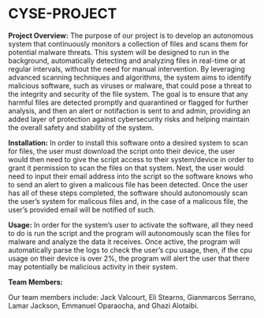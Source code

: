 # CYSE-PROJECT


**Project Overview:**
   The purpose of our project is to develop an autonomous system that continuously monitors a collection of files and scans them for potential malware threats.
This system will be designed to run in the background, automatically detecting and analyzing files in real-time or at regular intervals, without the need for manual intervention. 
By leveraging advanced scanning techniques and algorithms, the system aims to identify malicious software, such as viruses or malware, that could pose a threat to the integrity and security of the file system.
The goal is to ensure that any harmful files are detected promptly and quarantined or flagged for further analysis, and then an alert or notifaction is sent to and admin,
providing an added layer of protection against cybersecurity risks and helping maintain the overall safety and stability of the system.


**Installation:**
In order to install this software onto a desired system to scan for files, the user must download the script onto their device, the user would then need to give the script access to their system/device in order to grant it permission to scan the files on that system. Next, the user would need to input their email address into the script so the software knows who to send an alert to given a malicous file has been detected. Once the user has all of these steps completed, the software should autonomously scan the user’s system for malicous files and, in the case of a malicous file, the user’s provided email will be notified of such.


**Usage:**
In order for the system’s user to activate the software, all they need to do is run the script and the program will autonomously scan the files for malware and analyze the data it receives. Once active, the program will automatically parse the logs to check the user’s cpu usage, then, if the cpu usage on their device is over 2%, the program will alert the user that there may potentially be malicious activity in their system.


**Team Members:**

Our team members include: Jack Valcourt, Eli Stearns, Gianmarcos Serrano, Lamar Jackson, Emmanuel Oparaocha, and Ghazi Alotaibi.
